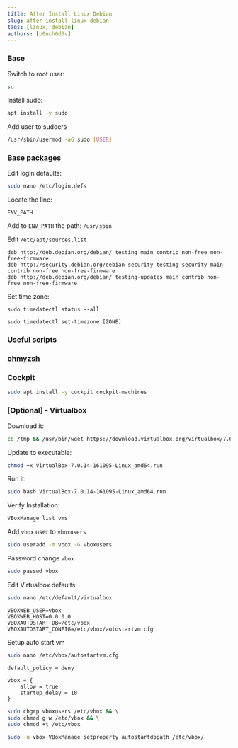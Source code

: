 ```yaml
---
title: After Install Linux Debian
slug: after-install-linux-debian
tags: [linux, debian]
authors: [p0nch0d3v]
---
```

### Base
Switch to root user:
```bash
su
```

Install sudo:
```bash
apt install -y sudo
```

Add user to sudoers
```bash
/usr/sbin/usermod -aG sudo [USER]
```

<h3><a target="_blank" href="/docs/base-debian-distros#base-packages">Base packages</a></h3>

Edit login defaults:
```bash
sudo nano /etc/login.defs
```
Locate the line:
```
ENV_PATH
```
Add to `ENV_PATH` the path: `/usr/sbin`

Edit `/etc/apt/sources.list`
```
deb http://deb.debian.org/debian/ testing main contrib non-free non-free-firmware
deb http://security.debian.org/debian-security testing-security main contrib non-free non-free-firmware
deb http://deb.debian.org/debian/ testing-updates main contrib non-free non-free-firmware
```

Set time zone:
```
sudo timedatectl status --all
```
```
sudo timedatectl set-timezone [ZONE]
```

<h3><a target="_blank" href="/docs/base-debian-distros#useful-scripts">Useful scripts</a></h3>

<h3><a target="_blank" href="/docs/base-debian-distros#ohmyzsh">ohmyzsh</a></h3>



### Cockpit
```bash
sudo apt install -y cockpit cockpit-machines
```

### [Optional] - Virtualbox
Download it:
```bash
cd /tmp && /usr/bin/wget https://download.virtualbox.org/virtualbox/7.0.14/VirtualBox-7.0.14-161095-Linux_amd64.run
```
Update to executable:
```bash 
chmod +x VirtualBox-7.0.14-161095-Linux_amd64.run
```
Run it:
```bash 
sudo bash VirtualBox-7.0.14-161095-Linux_amd64.run
```
Verify Installation:
```bash
VBoxManage list vms
```
Add `vbox` user to `vboxusers`
```bash
sudo useradd -m vbox -G vboxusers
```
Password change `vbox`
```bash
sudo passwd vbox
```
Edit Virtualbox defaults:
```bash
sudo nano /etc/default/virtualbox
```
```
VBOXWEB_USER=vbox
VBOXWEB_HOST=0.0.0.0
VBOXAUTOSTART_DB=/etc/vbox
VBOXAUTOSTART_CONFIG=/etc/vbox/autostartvm.cfg
```

Setup auto start vm
```bash
sudo nano /etc/vbox/autostartvm.cfg
```
```
default_policy = deny

vbox = {
    allow = true
    startup_delay = 10
}
```
```bash 
sudo chgrp vboxusers /etc/vbox && \
sudo chmod g+w /etc/vbox && \
sudo chmod +t /etc/vbox
```
```bash
sudo -u vbox VBoxManage setproperty autostartdbpath /etc/vbox/
```
